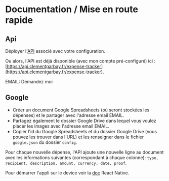 # Documentation / Mise en route rapide

## Api

Déployer l'[API](https://github.com/clementgarbay/ExpenseTracker-API) associé avec votre configuration.

Ou alors, l'API est déjà disponible (avec mon compte pré-configuré) ici : [https://api.clementgarbay.fr/expense-tracker](https://api.clementgarbay.fr/expense-tracker).

EMAIL: Demandez moi

## Google

- Créer un document Google Spreadsheets (où seront stockées les dépenses) et le partager avec l'adresse email EMAIL.
- Partagez également le dossier Google Drive dans lequel vous voulez placer les images avec l'adresse email EMAIL. 
- Copier l'id du Google Spreadsheets et du dossier Google Drive (vous pouvez les trouver dans l'URL) et les renseigner dans le fichier `google.json` du dossier `config`.

Pour chaque nouvelle dépense, l'API ajoute une nouvelle ligne au document avec les informations suivantes (correspondant à chaque colonne): `type, recipient, description, amount, currency, date, proof`.

Pour démarrer l'appli sur le device voir la [doc](https://facebook.github.io/react-native/docs/running-on-device.html) React Native.

